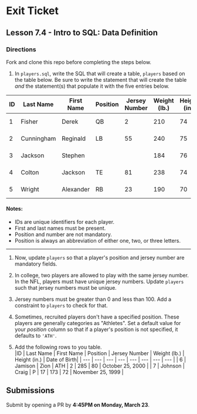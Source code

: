 # Exit Ticket
## Lesson 7.4 - Intro to SQL: Data Definition

### Directions
Fork and clone this repo before completing the steps below.

1. In `players.sql`, write the SQL that will create a table, `players` based on the table below. Be sure to write the statement that will create the table _and_ the statement(s) that populate it with the five entries below.

|ID | Last Name | First Name | Position | Jersey Number | Weight (lb.) | Height (in.) | Date of Birth|
| --- | --- | --- | --- | --- | --- | --- | --- |
| 1 | Fisher | Derek | QB | 2 | 210 | 74 | January 2, 1999 |
| 2 | Cunningham | Reginald | LB | 55 | 240 | 75 | April 3, 1998 |
| 3 | Jackson | Stephen |  |  | 184 | 76 | October 13, 1998 |
| 4 | Colton | Jackson | TE | 81 | 238 | 74 | December 12, 1998 |
| 5 | Wright | Alexander | RB | 23 | 190 | 70 | March 13, 1999 |

   #### Notes:
   * IDs are unique identifiers for each player.   
   * First and last names must be present.   
   * Position and number are not mandatory.   
   * Position is always an abbreviation of either one, two, or three letters.   

---

1. Now, update `players` so that a player's position and jersey number are mandatory fields.

2. In college, two players are allowed to play with the same jersey number. In the NFL, players must have unique jersey numbers. Update `players` such that jersey numbers must be unique.

3. Jersey numbers must be greater than 0 and less than 100. Add a constraint to `players` to check for that.

4. Sometimes, recruited players don't have a specified position. These players are generally categories as "Athletes". Set a default value for your _position_ column so that if a player's position is not specified, it defaults to `'ATH'`.

5. Add the following rows to you table.   
|ID | Last Name | First Name | Position | Jersey Number | Weight (lb.) | Height (in.) | Date of Birth|
| --- | --- | --- | --- | --- | --- | --- | --- |
| 6 | Jamison | Zion | ATH | 2 | 285 | 80 | October 25, 2000 |
| 7 | Johnson | Craig | P | 17 | 173 | 72 | November 25, 1999 |

## Submissions
Submit by opening a PR by **4:45PM on Monday, March 23**.
